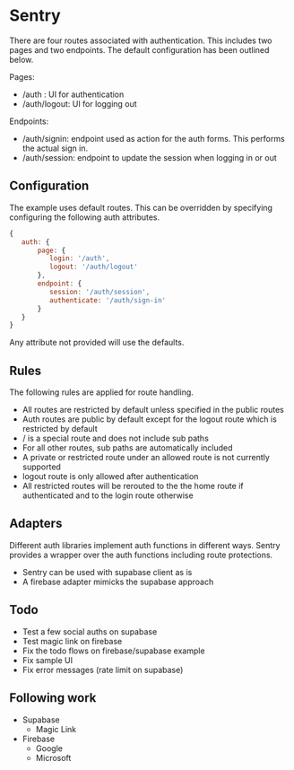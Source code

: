 # Sentry

There are four routes associated with authentication. This includes two pages and two endpoints. The default configuration has been outlined below.

Pages:

- /auth : UI for authentication
- /auth/logout: UI for logging out

Endpoints:

- /auth/signin: endpoint used as action for the auth forms. This performs the actual sign in.
- /auth/session: endpoint to update the session when logging in or out

## Configuration

The example uses default routes. This can be overridden by specifying configuring the following auth attributes.

```javascript
{
   auth: {
       page: {
          login: '/auth',
          logout: '/auth/logout'
       },
       endpoint: {
          session: '/auth/session',
          authenticate: '/auth/sign-in'
       }
   }
}

```

Any attribute not provided will use the defaults.

## Rules

The following rules are applied for route handling.

- All routes are restricted by default unless specified in the public routes
- Auth routes are public by default except for the logout route which is restricted by default
- / is a special route and does not include sub paths
- For all other routes, sub paths are automatically included
- A private or restricted route under an allowed route is not currently supported
- logout route is only allowed after authentication
- All restricted routes will be rerouted to the the home route if authenticated and to the login route otherwise

## Adapters

Different auth libraries implement auth functions in different ways. Sentry provides a wrapper over the auth functions including route protections.

- Sentry can be used with supabase client as is
- A firebase adapter mimicks the supabase approach

## Todo

- Test a few social auths on supabase
- Test magic link on firebase
- Fix the todo flows on firebase/supabase example
- Fix sample UI
- Fix error messages (rate limit on supabase)

## Following work

- Supabase
  - Magic Link
- Firebase
  - Google
  - Microsoft
